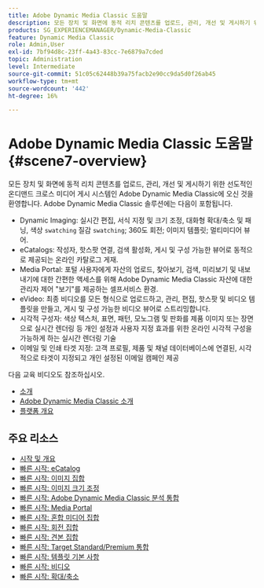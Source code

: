 ```yaml
---
title: Adobe Dynamic Media Classic 도움말
description: 모든 장치 및 화면에 동적 리치 콘텐츠를 업로드, 관리, 개선 및 게시하기 위한 선도적인 온디맨드 크로스 미디어 게시 시스템인 Adobe Dynamic Media Classic에 오신 것을 환영합니다.
products: SG_EXPERIENCEMANAGER/Dynamic-Media-Classic
feature: Dynamic Media Classic
role: Admin,User
exl-id: 7bf94d8c-23ff-4a43-83cc-7e6879a7cded
topic: Administration
level: Intermediate
source-git-commit: 51c05c62448b39a75facb2e90cc9da5d0f26ab45
workflow-type: tm+mt
source-wordcount: '442'
ht-degree: 16%

---
```


# Adobe Dynamic Media Classic 도움말 {#scene7-overview}

모든 장치 및 화면에 동적 리치 콘텐츠를 업로드, 관리, 개선 및 게시하기 위한 선도적인 온디맨드 크로스 미디어 게시 시스템인 Adobe Dynamic Media Classic에 오신 것을 환영합니다. Adobe Dynamic Media Classic 솔루션에는 다음이 포함됩니다.

* Dynamic Imaging: 실시간 편집, 서식 지정 및 크기 조정, 대화형 확대/축소 및 패닝, 색상 `swatching` 질감 `swatching`; 360도 회전; 이미지 템플릿; 멀티미디어 뷰어.
* eCatalogs: 작성자, 핫스팟 연결, 검색 활성화, 게시 및 구성 가능한 뷰어로 동적으로 제공되는 온라인 카탈로그 게재.
* Media Portal: 포털 사용자에게 자산의 업로드, 찾아보기, 검색, 미리보기 및 내보내기에 대한 간편한 액세스를 위해 Adobe Dynamic Media Classic 자산에 대한 관리자 제어 &quot;보기&quot;를 제공하는 셀프서비스 환경.
* eVideo: 최종 비디오를 모든 형식으로 업로드하고, 관리, 편집, 핫스팟 및 비디오 템플릿을 만들고, 게시 및 구성 가능한 비디오 뷰어로 스트리밍합니다.
* 시각적 구성자: 색상 텍스처, 표면, 패턴, 모노그램 및 판화를 제품 이미지 또는 장면으로 실시간 렌더링 등 개인 설정과 사용자 지정 효과를 위한 온라인 시각적 구성을 가능하게 하는 실시간 렌더링 기술
* 이메일 및 인쇄 타겟 지정: 고객 프로필, 제품 및 채널 데이터베이스에 연결된, 시각적으로 타겟이 지정되고 개인 설정된 이메일 캠페인 제공

다음 교육 비디오도 참조하십시오.

* [소개](https://s7d5.scene7.com/s7viewers/html5/VideoViewer.html?videoserverurl=https://s7d5.scene7.com/is/content/&amp;emailurl=https://s7d5.scene7.com/s7/emailFriend&amp;serverUrl=https://s7d5.scene7.com/is/image/&amp;config=Scene7SharedAssets/Universal_HTML5_Video&amp;contenturl=https://s7d5.scene7.com/skins/&amp;asset=S7tutorials/570_Introduction_converted%20renamed_Getting%20Started-AVS)
* [Adobe Dynamic Media Classic 소개](https://s7d5.scene7.com/s7viewers/html5/VideoViewer.html?videoserverurl=https://s7d5.scene7.com/is/content/&amp;emailurl=https://s7d5.scene7.com/s7/emailFriend&amp;serverUrl=https://s7d5.scene7.com/is/image/&amp;config=Scene7SharedAssets/Universal_HTML5_Video&amp;contenturl=https://s7d5.scene7.com/skins/&amp;asset=S7tutorials/577_What%20is%20Scene7_converted%20renamed_Getting%20Started-AVS)
* [플랫폼 개요](https://s7d5.scene7.com/s7viewers/html5/VideoViewer.html?videoserverurl=https://s7d5.scene7.com/is/content/&amp;emailurl=https://s7d5.scene7.com/s7/emailFriend&amp;serverUrl=https://s7d5.scene7.com/is/image/&amp;config=Scene7SharedAssets/Universal_HTML5_Video&amp;contenturl=https://s7d5.scene7.com/skins/&amp;asset=S7tutorials/572_Platform%20Overview_converted%20renamed_Getting%20Started-AVS)

## 주요 리소스

* [시작 및 개요](/help/using/dmc-platform-overview.md)
* [빠른 시작: eCatalog](/help/using/quick-start-ecatalog.md)
* [빠른 시작: 이미지 집합](/help/using/quick-start-image-sets.md)
* [빠른 시작: 이미지 크기 조정](/help/using/quick-start-image-sizing.md)
* [빠른 시작: Adobe Dynamic Media Classic 분석 통합](/help/using/quick-start-integrating-dmc-analytics.md)
* [빠른 시작: Media Portal](/help/using/quick-start-media-portal-administration.md)
* [빠른 시작: 혼합 미디어 집합](/help/using/quick-start-mixed-media-sets.md)
* [빠른 시작: 회전 집합](/help/using/quick-start-spin-sets.md)
* [빠른 시작: 견본 집합](/help/using/quick-start-swatch-sets.md)
* [빠른 시작: Target Standard/Premium 통합](/help/using/quick-start-target-integration.md)
* [빠른 시작: 템플릿 기본 사항](/help/using/quick-start-template-basics.md)
* [빠른 시작: 비디오](/help/using/quick-start-video.md)
* [빠른 시작: 확대/축소](/help/using/quick-start-zoom.md)

